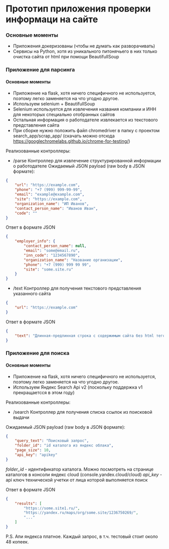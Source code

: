 # Прототип приложения проверки информаци на сайте

### Основные моменты

- Приложения докеризованы (чтобы не думать как разворачивать)
- Сервисы на Python, хотя из уникального питонячьего в них только очистка сайта от html при помощи BeautifullSoup

### Приложение для парсинга

#### Основные моменты

- Приложение на flask, хотя ничего специфичного не используется, поэтому легко заменяется на что угодно другое.
- Используем selenium + BeautifullSoup
- Selenium используется для извлечения названия компании и ИНН для некоторых специально отобранных сайтов
- Остальная информация о работодателе извлекается из текстового представления сайта
- При сборке нужно положить файл chromedriver в папку с проектом search_app/scrap_app/  (скачать можно отсюда https://googlechromelabs.github.io/chrome-for-testing/)


Реализованные контроллеры:

- /parse 
Контроллер для извлечение структурированной информации о работодателе
Ожидаемый JSON payload (raw body в JSON формате):
```JSON
{
    "url": "https://example.com",
    "phone": "+7 (999) 999-99-99",
    "email": "example@example.com",
    "site": "https://example.com",
    "organization_name": "ИП Иванов",
    "contact_person_name": "Иванов Иван",
    "code": ""
}
```

Ответ в формате JSON
```JSON
{
    "employer_info": {
        "contact_person_name": null,
        "email": "some@email.ru",
        "inn_code": "1234567890",
        "organization_name": "Название организации",
        "phone": "+7 (999) 999 99 99",
        "site": "some.site.ru"
    }
}
```


- /text
Контроллер для получения текстового представления указанного сайта
```JSON
{
    "url": "https://example.com"
}
```

Ответ в формате JSON
```JSON
{
    "text": "Длинная-предлинная строка с содержимым сайта без html тегов"
}
```


### Приложение для поиска
  
#### Основные моменты

- Приложение на flask, хотя ничего специфичного не используется, поэтому легко заменяется на что угодно другое.
- Используем Яндекс Search Api v2 (поскольку поддержка v1 прекращаетсся в этом году)


Реализованные контроллеры:

- /search
Контроллер для получения списка ссылок из поисковой выдачи

Ожидаемый JSON payload (raw body в JSON формате):
```JSON
{
    "query_text": "Поисковый запрос",
    "folder_id": "id каталога из яндекс облака",
    "page_size": 10,
    "api_key": "apikey"
}
```

_folder_id_ - идентификатор каталога. Можно посмотреть на странице каталогов в консоли яндекс cloud (console.yandex.cloud/cloud)
_api_key_ - api ключ технической учетки от лица которой выполняется поиск


Ответ в формате JSON
```JSON
{
    "results": [
        "https://some.site1.ru/",
        "https://yandex.ru/maps/org/some.site/1236750269/",
        "..."
    ]
}
```

P.S. Апи яндекса платное. Каждый запрос, в т.ч. тестовый стоит около 48 копеек.
